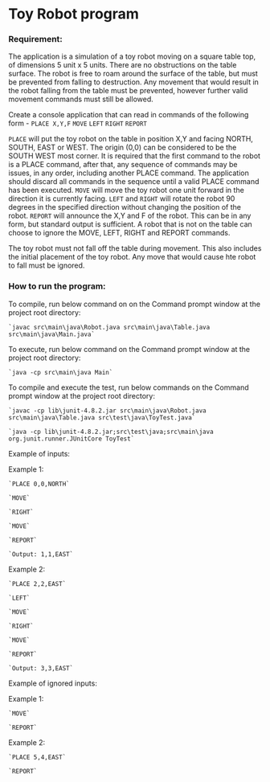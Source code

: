# Toy Robot program

### Requirement:
The application is a simulation of a toy robot moving on a square table top, of dimensions 5 unit x 5 units. 
There are no obstructions on the table surface. The robot is free to roam around the surface of the table, but must be prevented from falling to destruction.
Any movement that would result in the robot falling from the table must be prevented, however further valid movement commands must still be allowed.

Create a console application that can read in commands of the following form - 
    `PLACE X,Y,F`
    `MOVE`
    `LEFT`
    `RIGHT`
    `REPORT`
    
`PLACE` will put the toy robot on the table in position X,Y and facing NORTH, SOUTH, EAST or WEST. The origin (0,0) can be considered to be the SOUTH WEST most corner.
It is required that the first command to the robot is a PLACE command, after that, any sequence of commands may be issues, in any order, including another PLACE command.
The application should discard all commands in the sequence until a valid PLACE command has been executed.
`MOVE` will move the toy robot one unit forward in the direction it is currently facing.
`LEFT` and `RIGHT` will rotate the robot 90 degrees in the specified direction without changing the position of the robot.
`REPORT` will announce the X,Y and F of the robot. This can be in any form, but standard output is sufficient.
A robot that is not on the table can choose to ignore the MOVE, LEFT, RIGHT and REPORT commands.
   
The toy robot must not fall off the table during movement. This also includes the initial placement of the toy robot. Any move that would cause hte robot to fall must be ignored.   

### How to run the program:
To compile, run below command on on the Command prompt window at the project root directory:

    `javac src\main\java\Robot.java src\main\java\Table.java src\main\java\Main.java`
    
To execute, run below command on the Command prompt window at the project root directory:

    `java -cp src\main\java Main`
    
To compile and execute the test, run below commands on the Command prompt window at the project root directory:    
    
    `javac -cp lib\junit-4.8.2.jar src\main\java\Robot.java src\main\java\Table.java src\test\java\ToyTest.java`
  
    `java -cp lib\junit-4.8.2.jar;src\test\java;src\main\java org.junit.runner.JUnitCore ToyTest`
    
Example of inputs:

Example 1:

    `PLACE 0,0,NORTH`

    `MOVE`

    `RIGHT`

    `MOVE`

    `REPORT`

    `Output: 1,1,EAST`

Example 2:

    `PLACE 2,2,EAST`

    `LEFT`

    `MOVE`

    `RIGHT`

    `MOVE`

    `REPORT`

    `Output: 3,3,EAST`

Example of ignored inputs:

Example 1:

    `MOVE`

    `REPORT`

Example 2:

    `PLACE 5,4,EAST`

    `REPORT`